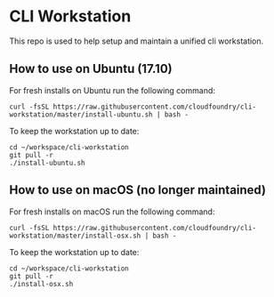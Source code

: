 # CLI Workstation
This repo is used to help setup and maintain a unified cli workstation.

## How to use on Ubuntu (17.10)
For fresh installs on Ubuntu run the following command:

```
curl -fsSL https://raw.githubusercontent.com/cloudfoundry/cli-workstation/master/install-ubuntu.sh | bash -
```

To keep the workstation up to date:

```
cd ~/workspace/cli-workstation
git pull -r
./install-ubuntu.sh
```

## How to use on macOS (no longer maintained)
For fresh installs on macOS run the following command:

```
curl -fsSL https://raw.githubusercontent.com/cloudfoundry/cli-workstation/master/install-osx.sh | bash -
```

To keep the workstation up to date:

```
cd ~/workspace/cli-workstation
git pull -r
./install-osx.sh
```
